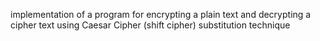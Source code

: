 implementation of  a program for encrypting a plain text and decrypting a cipher text using Caesar
Cipher (shift cipher) substitution technique 
